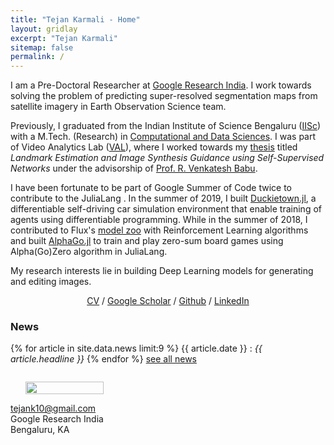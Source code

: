 ```yaml
---
title: "Tejan Karmali - Home"
layout: gridlay
excerpt: "Tejan Karmali"
sitemap: false
permalink: /
---
```


<div class="container-fluid">

<div class="row">

<div class="col-sm-8">

I am a Pre-Doctoral Researcher at [Google Research India](https://research.google/teams/india-research-lab/). I work towards solving the problem of predicting super-resolved segmentation maps from satellite imagery in Earth Observation Science team.


Previously, I graduated from the Indian Institute of Science Bengaluru ([IISc](https://www.iisc.ac.in/)) with a M.Tech. (Research) in [Computational and Data Sciences](https://www.cds.iisc.ac.in/). I was part of Video Analytics Lab ([VAL](https://val.cds.iisc.ac.in/)), where I worked towards my [thesis](https://etd.iisc.ac.in/handle/2005/5899) titled *Landmark Estimation and Image Synthesis Guidance using Self-Supervised Networks* under the advisorship of [Prof. R. Venkatesh Babu](http://cds.iisc.ac.in/faculty/venky/).


I have been fortunate to be part of Google Summer of Code twice to contribute to the JuliaLang . In the summer of 2019, I built [Duckietown.jl](https://github.com/tejank10/Duckietown.jl), a differentiable self-driving car simulation environment that enable training of agents using differentiable programming. While in the summer of 2018, I contributed to Flux's [model zoo](https://github.com/FluxML/model-zoo) with Reinforcement Learning algorithms and built [AlphaGo.jl](https://github.com/tejank10/AlphaGo.jl) to train and play zero-sum board games using Alpha(Go)Zero algorithm in JuliaLang.

My research interests lie in building Deep Learning models for generating and editing images.
<!-- The main research question is how different components of a computer vision system need to learn and interact with each other for robust perception. -->


<p align="center">
  <a href="./files/TejanKarmaliCV.pdf">CV</a> /
  <a href="https://scholar.google.co.in/citations?user=Ulsd7DkAAAAJ&hl=en">Google Scholar</a> /
  <a href="https://github.com/tejank10">Github</a> /
  <a href="https://www.linkedin.com/in/tejank10/">LinkedIn</a>
</p>

### News
{% for article in site.data.news limit:9 %}
{{ article.date }} :
<em>{{ article.headline }}</em>
{% endfor %}
<a href="{{ site.url }}{{ site.baseurl }}/allnews.html">see all news</a>

</div>

<div class="col-sm-4" style="display:table-cell; vertical-align:middle; text-align:left">

  <ul style="overflow: hidden">
  <img src="{{ site.url }}{{ site.baseurl }}/images/profile_pic.jpeg" class="img-responsive" width="100%" />
  </ul>

  <!-- <br clear="all" /> -->

  <A HREF="mailto:tejank10@gmail.com">tejank10@gmail.com</A> <br>
  Google Research India<br>
  Bengaluru, KA<br>


</div>

</div>
</div>
